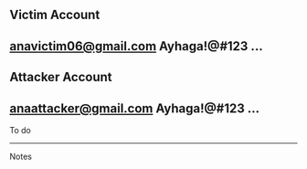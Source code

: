 ## Victim Account
anavictim06@gmail.com
Ayhaga!@#123
...
-----------------------------------------------------------------------------------------
## Attacker Account
anaattacker@gmail.com
Ayhaga!@#123
...
-----------------------------------------------------------------------------------------
To do 


-----------------------------------------------------------------------------------------
Notes
